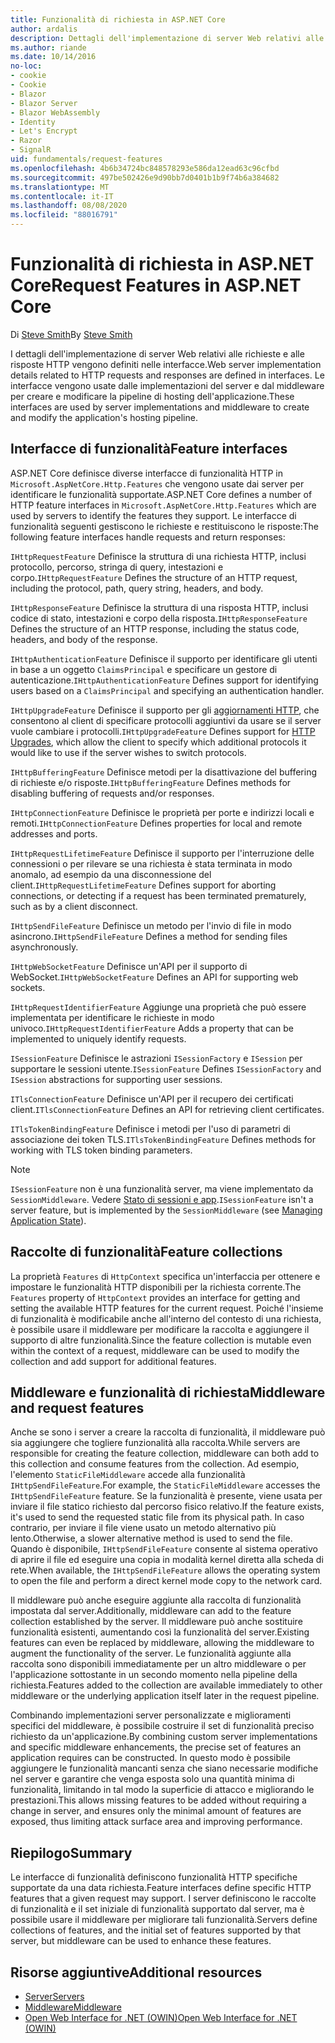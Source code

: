 ```yaml
---
title: Funzionalità di richiesta in ASP.NET Core
author: ardalis
description: Dettagli dell'implementazione di server Web relativi alle richieste e alle risposte HTTP definiti nelle interfacce per ASP.NET Core.
ms.author: riande
ms.date: 10/14/2016
no-loc:
- cookie
- Cookie
- Blazor
- Blazor Server
- Blazor WebAssembly
- Identity
- Let's Encrypt
- Razor
- SignalR
uid: fundamentals/request-features
ms.openlocfilehash: 4b6b34724bc848578293e586da12ead63c96cfbd
ms.sourcegitcommit: 497be502426e9d90bb7d0401b1b9f74b6a384682
ms.translationtype: MT
ms.contentlocale: it-IT
ms.lasthandoff: 08/08/2020
ms.locfileid: "88016791"
---
```

# <a name="request-features-in-aspnet-core"></a><span data-ttu-id="ef1e7-103">Funzionalità di richiesta in ASP.NET Core</span><span class="sxs-lookup"><span data-stu-id="ef1e7-103">Request Features in ASP.NET Core</span></span>

<span data-ttu-id="ef1e7-104">Di [Steve Smith](https://ardalis.com/)</span><span class="sxs-lookup"><span data-stu-id="ef1e7-104">By [Steve Smith](https://ardalis.com/)</span></span>

<span data-ttu-id="ef1e7-105">I dettagli dell'implementazione di server Web relativi alle richieste e alle risposte HTTP vengono definiti nelle interfacce.</span><span class="sxs-lookup"><span data-stu-id="ef1e7-105">Web server implementation details related to HTTP requests and responses are defined in interfaces.</span></span> <span data-ttu-id="ef1e7-106">Le interfacce vengono usate dalle implementazioni del server e dal middleware per creare e modificare la pipeline di hosting dell'applicazione.</span><span class="sxs-lookup"><span data-stu-id="ef1e7-106">These interfaces are used by server implementations and middleware to create and modify the application's hosting pipeline.</span></span>

## <a name="feature-interfaces"></a><span data-ttu-id="ef1e7-107">Interfacce di funzionalità</span><span class="sxs-lookup"><span data-stu-id="ef1e7-107">Feature interfaces</span></span>

<span data-ttu-id="ef1e7-108">ASP.NET Core definisce diverse interfacce di funzionalità HTTP in `Microsoft.AspNetCore.Http.Features` che vengono usate dai server per identificare le funzionalità supportate.</span><span class="sxs-lookup"><span data-stu-id="ef1e7-108">ASP.NET Core defines a number of HTTP feature interfaces in `Microsoft.AspNetCore.Http.Features` which are used by servers to identify the features they support.</span></span> <span data-ttu-id="ef1e7-109">Le interfacce di funzionalità seguenti gestiscono le richieste e restituiscono le risposte:</span><span class="sxs-lookup"><span data-stu-id="ef1e7-109">The following feature interfaces handle requests and return responses:</span></span>

<span data-ttu-id="ef1e7-110">`IHttpRequestFeature` Definisce la struttura di una richiesta HTTP, inclusi protocollo, percorso, stringa di query, intestazioni e corpo.</span><span class="sxs-lookup"><span data-stu-id="ef1e7-110">`IHttpRequestFeature` Defines the structure of an HTTP request, including the protocol, path, query string, headers, and body.</span></span>

<span data-ttu-id="ef1e7-111">`IHttpResponseFeature` Definisce la struttura di una risposta HTTP, inclusi codice di stato, intestazioni e corpo della risposta.</span><span class="sxs-lookup"><span data-stu-id="ef1e7-111">`IHttpResponseFeature` Defines the structure of an HTTP response, including the status code, headers, and body of the response.</span></span>

<span data-ttu-id="ef1e7-112">`IHttpAuthenticationFeature` Definisce il supporto per identificare gli utenti in base a un oggetto `ClaimsPrincipal` e specificare un gestore di autenticazione.</span><span class="sxs-lookup"><span data-stu-id="ef1e7-112">`IHttpAuthenticationFeature` Defines support for identifying users based on a `ClaimsPrincipal` and specifying an authentication handler.</span></span>

<span data-ttu-id="ef1e7-113">`IHttpUpgradeFeature` Definisce il supporto per gli [aggiornamenti HTTP](https://tools.ietf.org/html/rfc2616.html#section-14.42), che consentono al client di specificare protocolli aggiuntivi da usare se il server vuole cambiare i protocolli.</span><span class="sxs-lookup"><span data-stu-id="ef1e7-113">`IHttpUpgradeFeature` Defines support for [HTTP Upgrades](https://tools.ietf.org/html/rfc2616.html#section-14.42), which allow the client to specify which additional protocols it would like to use if the server wishes to switch protocols.</span></span>

<span data-ttu-id="ef1e7-114">`IHttpBufferingFeature` Definisce metodi per la disattivazione del buffering di richieste e/o risposte.</span><span class="sxs-lookup"><span data-stu-id="ef1e7-114">`IHttpBufferingFeature` Defines methods for disabling buffering of requests and/or responses.</span></span>

<span data-ttu-id="ef1e7-115">`IHttpConnectionFeature` Definisce le proprietà per porte e indirizzi locali e remoti.</span><span class="sxs-lookup"><span data-stu-id="ef1e7-115">`IHttpConnectionFeature` Defines properties for local and remote addresses and ports.</span></span>

<span data-ttu-id="ef1e7-116">`IHttpRequestLifetimeFeature` Definisce il supporto per l'interruzione delle connessioni o per rilevare se una richiesta è stata terminata in modo anomalo, ad esempio da una disconnessione del client.</span><span class="sxs-lookup"><span data-stu-id="ef1e7-116">`IHttpRequestLifetimeFeature` Defines support for aborting connections, or detecting if a request has been terminated prematurely, such as by a client disconnect.</span></span>

<span data-ttu-id="ef1e7-117">`IHttpSendFileFeature` Definisce un metodo per l'invio di file in modo asincrono.</span><span class="sxs-lookup"><span data-stu-id="ef1e7-117">`IHttpSendFileFeature` Defines a method for sending files asynchronously.</span></span>

<span data-ttu-id="ef1e7-118">`IHttpWebSocketFeature` Definisce un'API per il supporto di WebSocket.</span><span class="sxs-lookup"><span data-stu-id="ef1e7-118">`IHttpWebSocketFeature` Defines an API for supporting web sockets.</span></span>

<span data-ttu-id="ef1e7-119">`IHttpRequestIdentifierFeature` Aggiunge una proprietà che può essere implementata per identificare le richieste in modo univoco.</span><span class="sxs-lookup"><span data-stu-id="ef1e7-119">`IHttpRequestIdentifierFeature` Adds a property that can be implemented to uniquely identify requests.</span></span>

<span data-ttu-id="ef1e7-120">`ISessionFeature` Definisce le astrazioni `ISessionFactory` e `ISession` per supportare le sessioni utente.</span><span class="sxs-lookup"><span data-stu-id="ef1e7-120">`ISessionFeature` Defines `ISessionFactory` and `ISession` abstractions for supporting user sessions.</span></span>

<span data-ttu-id="ef1e7-121">`ITlsConnectionFeature` Definisce un'API per il recupero dei certificati client.</span><span class="sxs-lookup"><span data-stu-id="ef1e7-121">`ITlsConnectionFeature` Defines an API for retrieving client certificates.</span></span>

<span data-ttu-id="ef1e7-122">`ITlsTokenBindingFeature` Definisce i metodi per l'uso di parametri di associazione dei token TLS.</span><span class="sxs-lookup"><span data-stu-id="ef1e7-122">`ITlsTokenBindingFeature` Defines methods for working with TLS token binding parameters.</span></span>

> [!NOTE]
> <span data-ttu-id="ef1e7-123">`ISessionFeature` non è una funzionalità server, ma viene implementato da `SessionMiddleware`. Vedere [Stato di sessioni e app](app-state.md).</span><span class="sxs-lookup"><span data-stu-id="ef1e7-123">`ISessionFeature` isn't a server feature, but is implemented by the `SessionMiddleware` (see [Managing Application State](app-state.md)).</span></span>

## <a name="feature-collections"></a><span data-ttu-id="ef1e7-124">Raccolte di funzionalità</span><span class="sxs-lookup"><span data-stu-id="ef1e7-124">Feature collections</span></span>

<span data-ttu-id="ef1e7-125">La proprietà `Features` di `HttpContext` specifica un'interfaccia per ottenere e impostare le funzionalità HTTP disponibili per la richiesta corrente.</span><span class="sxs-lookup"><span data-stu-id="ef1e7-125">The `Features` property of `HttpContext` provides an interface for getting and setting the available HTTP features for the current request.</span></span> <span data-ttu-id="ef1e7-126">Poiché l'insieme di funzionalità è modificabile anche all'interno del contesto di una richiesta, è possibile usare il middleware per modificare la raccolta e aggiungere il supporto di altre funzionalità.</span><span class="sxs-lookup"><span data-stu-id="ef1e7-126">Since the feature collection is mutable even within the context of a request, middleware can be used to modify the collection and add support for additional features.</span></span>

## <a name="middleware-and-request-features"></a><span data-ttu-id="ef1e7-127">Middleware e funzionalità di richiesta</span><span class="sxs-lookup"><span data-stu-id="ef1e7-127">Middleware and request features</span></span>

<span data-ttu-id="ef1e7-128">Anche se sono i server a creare la raccolta di funzionalità, il middleware può sia aggiungere che togliere funzionalità alla raccolta.</span><span class="sxs-lookup"><span data-stu-id="ef1e7-128">While servers are responsible for creating the feature collection, middleware can both add to this collection and consume features from the collection.</span></span> <span data-ttu-id="ef1e7-129">Ad esempio, l'elemento `StaticFileMiddleware` accede alla funzionalità `IHttpSendFileFeature`.</span><span class="sxs-lookup"><span data-stu-id="ef1e7-129">For example, the `StaticFileMiddleware` accesses the `IHttpSendFileFeature` feature.</span></span> <span data-ttu-id="ef1e7-130">Se la funzionalità è presente, viene usata per inviare il file statico richiesto dal percorso fisico relativo.</span><span class="sxs-lookup"><span data-stu-id="ef1e7-130">If the feature exists, it's used to send the requested static file from its physical path.</span></span> <span data-ttu-id="ef1e7-131">In caso contrario, per inviare il file viene usato un metodo alternativo più lento.</span><span class="sxs-lookup"><span data-stu-id="ef1e7-131">Otherwise, a slower alternative method is used to send the file.</span></span> <span data-ttu-id="ef1e7-132">Quando è disponibile, `IHttpSendFileFeature` consente al sistema operativo di aprire il file ed eseguire una copia in modalità kernel diretta alla scheda di rete.</span><span class="sxs-lookup"><span data-stu-id="ef1e7-132">When available, the `IHttpSendFileFeature` allows the operating system to open the file and perform a direct kernel mode copy to the network card.</span></span>

<span data-ttu-id="ef1e7-133">Il middleware può anche eseguire aggiunte alla raccolta di funzionalità impostata dal server.</span><span class="sxs-lookup"><span data-stu-id="ef1e7-133">Additionally, middleware can add to the feature collection established by the server.</span></span> <span data-ttu-id="ef1e7-134">Il middleware può anche sostituire funzionalità esistenti, aumentando così la funzionalità del server.</span><span class="sxs-lookup"><span data-stu-id="ef1e7-134">Existing features can even be replaced by middleware, allowing the middleware to augment the functionality of the server.</span></span> <span data-ttu-id="ef1e7-135">Le funzionalità aggiunte alla raccolta sono disponibili immediatamente per un altro middleware o per l'applicazione sottostante in un secondo momento nella pipeline della richiesta.</span><span class="sxs-lookup"><span data-stu-id="ef1e7-135">Features added to the collection are available immediately to other middleware or the underlying application itself later in the request pipeline.</span></span>

<span data-ttu-id="ef1e7-136">Combinando implementazioni server personalizzate e miglioramenti specifici del middleware, è possibile costruire il set di funzionalità preciso richiesto da un'applicazione.</span><span class="sxs-lookup"><span data-stu-id="ef1e7-136">By combining custom server implementations and specific middleware enhancements, the precise set of features an application requires can be constructed.</span></span> <span data-ttu-id="ef1e7-137">In questo modo è possibile aggiungere le funzionalità mancanti senza che siano necessarie modifiche nel server e garantire che venga esposta solo una quantità minima di funzionalità, limitando in tal modo la superficie di attacco e migliorando le prestazioni.</span><span class="sxs-lookup"><span data-stu-id="ef1e7-137">This allows missing features to be added without requiring a change in server, and ensures only the minimal amount of features are exposed, thus limiting attack surface area and improving performance.</span></span>

## <a name="summary"></a><span data-ttu-id="ef1e7-138">Riepilogo</span><span class="sxs-lookup"><span data-stu-id="ef1e7-138">Summary</span></span>

<span data-ttu-id="ef1e7-139">Le interfacce di funzionalità definiscono funzionalità HTTP specifiche supportate da una data richiesta.</span><span class="sxs-lookup"><span data-stu-id="ef1e7-139">Feature interfaces define specific HTTP features that a given request may support.</span></span> <span data-ttu-id="ef1e7-140">I server definiscono le raccolte di funzionalità e il set iniziale di funzionalità supportato dal server, ma è possibile usare il middleware per migliorare tali funzionalità.</span><span class="sxs-lookup"><span data-stu-id="ef1e7-140">Servers define collections of features, and the initial set of features supported by that server, but middleware can be used to enhance these features.</span></span>

## <a name="additional-resources"></a><span data-ttu-id="ef1e7-141">Risorse aggiuntive</span><span class="sxs-lookup"><span data-stu-id="ef1e7-141">Additional resources</span></span>

* [<span data-ttu-id="ef1e7-142">Server</span><span class="sxs-lookup"><span data-stu-id="ef1e7-142">Servers</span></span>](xref:fundamentals/servers/index)
* [<span data-ttu-id="ef1e7-143">Middleware</span><span class="sxs-lookup"><span data-stu-id="ef1e7-143">Middleware</span></span>](xref:fundamentals/middleware/index)
* [<span data-ttu-id="ef1e7-144">Open Web Interface for .NET (OWIN)</span><span class="sxs-lookup"><span data-stu-id="ef1e7-144">Open Web Interface for .NET (OWIN)</span></span>](xref:fundamentals/owin)
